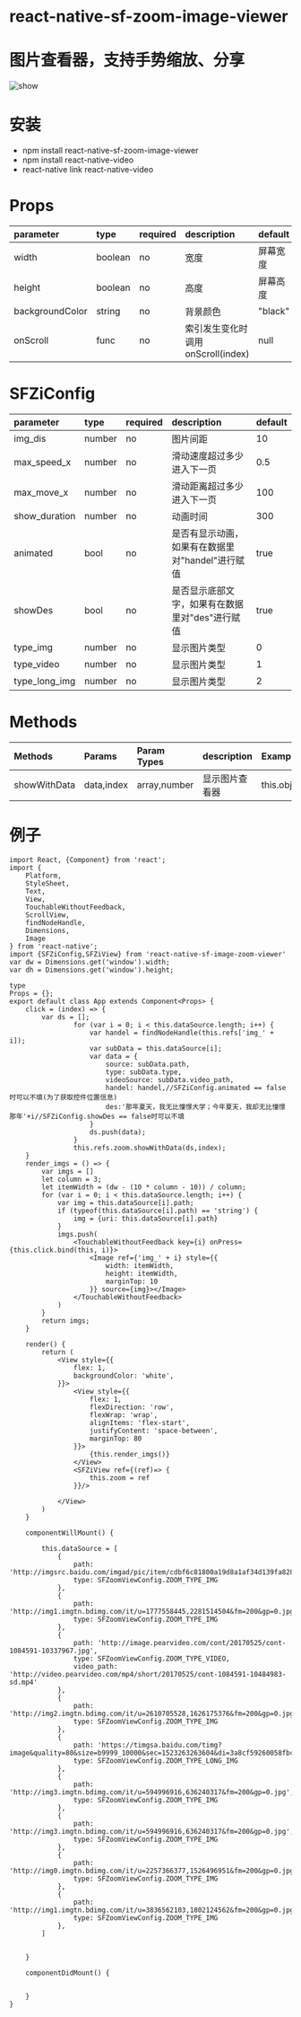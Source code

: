 # react-native-sf-zoom-image-viewer


# 图片查看器，支持手势缩放、分享


![show](./show.gif)


# 安装
* npm install react-native-sf-zoom-image-viewer
* npm install react-native-video
* react-native link react-native-video


# Props
|  parameter  |  type  |  required  |   description  |  default  |
|:-----|:-----|:-----|:-----|:-----|
|width|boolean|no|宽度|屏幕宽度|
|height|boolean|no|高度|屏幕高度|
|backgroundColor|string|no|背景颜色|"black"|
|onScroll|func|no|索引发生变化时调用 onScroll(index)|null|

# SFZiConfig
|  parameter  |  type  |  required  |   description  |  default  |
|:-----|:-----|:-----|:-----|:-----|
|img_dis|number|no|图片间距|10|
|max_speed_x|number|no|滑动速度超过多少进入下一页|0.5|
|max_move_x|number|no|滑动距离超过多少进入下一页|100|
|show_duration|number|no|动画时间|300|
|animated|bool|no|是否有显示动画，如果有在数据里对"handel"进行赋值|true|
|showDes|bool|no|是否显示底部文字，如果有在数据里对"des"进行赋值|true|
|type_img|number|no|显示图片类型|0|
|type_video|number|no|显示图片类型|1|
|type_long_img|number|no|显示图片类型|2|


# Methods
|  Methods  |  Params  |  Param Types  |   description  |  Example  |
|:-----|:-----|:-----|:-----|:-----|
|showWithData|data,index|array,number|显示图片查看器|this.obj.show(data,0)|


# 例子
```
import React, {Component} from 'react';
import {
    Platform,
    StyleSheet,
    Text,
    View,
    TouchableWithoutFeedback,
    ScrollView,
    findNodeHandle,
    Dimensions,
    Image
} from 'react-native';
import {SFZiConfig,SFZiView} from 'react-native-sf-image-zoom-viewer'
var dw = Dimensions.get('window').width;
var dh = Dimensions.get('window').height;

type
Props = {};
export default class App extends Component<Props> {
    click = (index) => {
        var ds = [];
                for (var i = 0; i < this.dataSource.length; i++) {
                    var handel = findNodeHandle(this.refs['img_' + i]);
                    var subData = this.dataSource[i];
                    var data = {
                        source: subData.path,
                        type: subData.type,
                        videoSource: subData.video_path,
                        handel: handel,//SFZiConfig.animated == false时可以不填(为了获取控件位置信息)
                        des:'那年夏天，我无比憧憬大学；今年夏天，我却无比憧憬那年'+i//SFZiConfig.showDes == false时可以不填
                    }
                    ds.push(data);
                }
                this.refs.zoom.showWithData(ds,index);
    }
    render_imgs = () => {
        var imgs = []
        let column = 3;
        let itemWidth = (dw - (10 * column - 10)) / column;
        for (var i = 0; i < this.dataSource.length; i++) {
            var img = this.dataSource[i].path;
            if (typeof(this.dataSource[i].path) == 'string') {
                img = {uri: this.dataSource[i].path}
            }
            imgs.push(
                <TouchableWithoutFeedback key={i} onPress={this.click.bind(this, i)}>
                    <Image ref={'img_' + i} style={{
                        width: itemWidth,
                        height: itemWidth,
                        marginTop: 10
                    }} source={img}></Image>
                </TouchableWithoutFeedback>
            )
        }
        return imgs;
    }

    render() {
        return (
            <View style={{
                flex: 1,
                backgroundColor: 'white',
            }}>
                <View style={{
                    flex: 1,
                    flexDirection: 'row',
                    flexWrap: 'wrap',
                    alignItems: 'flex-start',
                    justifyContent: 'space-between',
                    marginTop: 80
                }}>
                    {this.render_imgs()}
                </View>
                <SFZiView ref={(ref)=> {
                    this.zoom = ref
                }}/>

            </View>
        )
    }

    componentWillMount() {

        this.dataSource = [
            {
                path: 'http://imgsrc.baidu.com/imgad/pic/item/cdbf6c81800a19d8a1af34d139fa828ba71e46b1.jpg',
                type: SFZoomViewConfig.ZOOM_TYPE_IMG
            },
            {
                path: 'http://img1.imgtn.bdimg.com/it/u=1777558445,2281514504&fm=200&gp=0.jpg',
                type: SFZoomViewConfig.ZOOM_TYPE_IMG
            },
            {
                path: 'http://image.pearvideo.com/cont/20170525/cont-1084591-10337967.jpg',
                type: SFZoomViewConfig.ZOOM_TYPE_VIDEO,
                video_path: 'http://video.pearvideo.com/mp4/short/20170525/cont-1084591-10484983-sd.mp4'
            },
            {
                path: 'http://img2.imgtn.bdimg.com/it/u=2610705528,1626175376&fm=200&gp=0.jpg',
                type: SFZoomViewConfig.ZOOM_TYPE_IMG
            },
            {
                path: 'https://timgsa.baidu.com/timg?image&quality=80&size=b9999_10000&sec=1523263263604&di=3a8cf59260058fbc40f36330900fd2cc&imgtype=jpg&src=http%3A%2F%2Fimg4.imgtn.bdimg.com%2Fit%2Fu%3D2779393999%2C2850222965%26fm%3D214%26gp%3D0.jpg',
                type: SFZoomViewConfig.ZOOM_TYPE_LONG_IMG
            },
            {
                path: 'http://img3.imgtn.bdimg.com/it/u=594996916,636240317&fm=200&gp=0.jpg',
                type: SFZoomViewConfig.ZOOM_TYPE_IMG
            },
            {
                path: 'http://img3.imgtn.bdimg.com/it/u=594996916,636240317&fm=200&gp=0.jpg',
                type: SFZoomViewConfig.ZOOM_TYPE_IMG
            },
            {
                path: 'http://img0.imgtn.bdimg.com/it/u=2257366377,1526496951&fm=200&gp=0.jpg',
                type: SFZoomViewConfig.ZOOM_TYPE_IMG
            },
            {
                path: 'http://img1.imgtn.bdimg.com/it/u=3836562103,1802124562&fm=200&gp=0.jpg',
                type: SFZoomViewConfig.ZOOM_TYPE_IMG
            },
        ]


    }

    componentDidMount() {


    }
}

```

